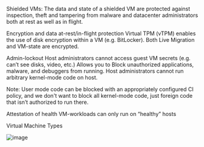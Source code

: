 Shielded VMs: The data and state of a shielded VM are protected against inspection, theft and tampering from malware and datacenter administrators both at rest as well as in flight. 


Encryption and data at-rest/in-flight protection
Virtual TPM (vTPM) enables the use of disk encryption within a VM (e.g. BitLocker).
Both Live Migration and VM-state are encrypted.

Admin-lockout
Host administrators cannot access guest VM secrets (e.g. can’t see disks, video, etc.)
Allows you to Block unauthorized applications, malware, and debuggers from running.
Host administrators cannot run arbitrary kernel-mode code on host.

Note: User mode code can be blocked with an appropriately configured CI policy, and we don't want to block all kernel-mode code, just foreign code that isn’t authorized to run there.

Attestation of health
VM-workloads can only run on “healthy” hosts
 

Virtual Machine Types

![image](https://user-images.githubusercontent.com/71546848/220190055-db4e0fec-783f-41b2-918e-cf7dac5e8da1.png)


